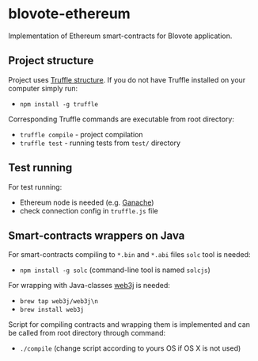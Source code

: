 # blovote-ethereum

Implementation of Ethereum smart-contracts for Blovote application.

## Project structure 

Project uses [Truffle structure](http://truffleframework.com/docs/getting_started/project). 
If you do not have Truffle installed on your computer simply run:
* `npm install -g truffle`

Corresponding Truffle commands are executable from root directory: 
* `truffle compile` - project compilation
* `truffle test` - running tests from `test/` directory


## Test running

For test running: 
* Ethereum node is needed (e.g. [Ganache](http://truffleframework.com/ganache/))
* check connection config in `truffle.js` file

## Smart-contracts wrappers on Java

For smart-contracts compiling to `*.bin` and `*.abi` files `solc` tool is needed: 
* `npm install -g solc` (command-line tool is named `solcjs`)

For wrapping with Java-classes [web3j](https://web3j.io/) is needed:
* `brew tap web3j/web3j\n`
* `brew install web3j`

Script for compiling contracts and wrapping them is implemented and can be called from root directory through command:
* `./compile` (change script according to yours OS if OS X is not used)
